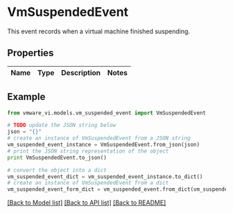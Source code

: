 # VmSuspendedEvent

This event records when a virtual machine finished suspending. 

## Properties
Name | Type | Description | Notes
------------ | ------------- | ------------- | -------------

## Example

```python
from vmware_vi.models.vm_suspended_event import VmSuspendedEvent

# TODO update the JSON string below
json = "{}"
# create an instance of VmSuspendedEvent from a JSON string
vm_suspended_event_instance = VmSuspendedEvent.from_json(json)
# print the JSON string representation of the object
print VmSuspendedEvent.to_json()

# convert the object into a dict
vm_suspended_event_dict = vm_suspended_event_instance.to_dict()
# create an instance of VmSuspendedEvent from a dict
vm_suspended_event_form_dict = vm_suspended_event.from_dict(vm_suspended_event_dict)
```
[[Back to Model list]](../README.md#documentation-for-models) [[Back to API list]](../README.md#documentation-for-api-endpoints) [[Back to README]](../README.md)


